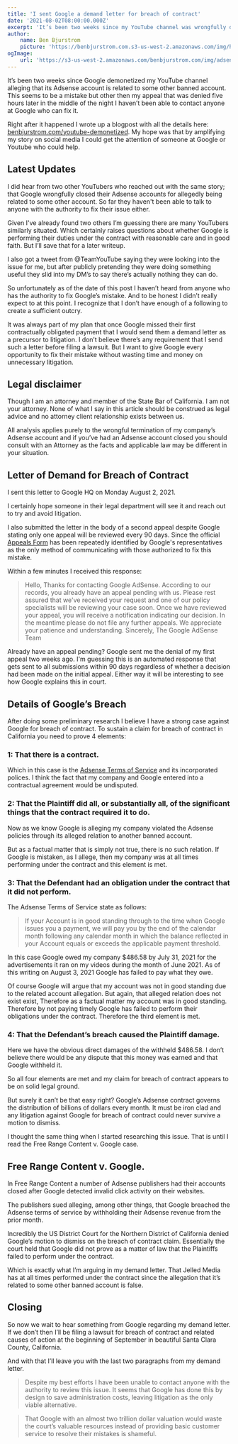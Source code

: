```yaml
---
title: 'I sent Google a demand letter for breach of contract'
date: '2021-08-02T08:00:00.000Z'
excerpt: 'It’s been two weeks since my YouTube channel was wrongfully demonetized. Despite my best efforts I haven’t been able to reach anyone who can fix Google’s mistake.'
author:
    name: Ben Bjurstrom
    picture: 'https://benbjurstrom.com.s3-us-west-2.amazonaws.com/img/headshot.jpg'
ogImage:
    url: 'https://s3-us-west-2.amazonaws.com/benbjurstrom.com/img/adsense/2021-08-02-demand-letter.png'
---
```


<YouTube url="https://www.youtube.com/embed/jmCeNh8eKhk" />

It’s been two weeks since Google demonetized my YouTube channel alleging that its Adsense account is related to some other banned account. This seems to be a mistake but other then my appeal that was denied five hours later in the middle of the night I haven’t been able to contact anyone at Google who can fix it. 

Right after it happened I wrote up a blogpost with all the details here: [benbjurstrom.com/youtube-demonetized](https://benbjurstrom.com/youtube-demonetized). My hope was that by amplifying my story on social media I could get the attention of someone at Google or Youtube who could help.

## Latest Updates
I did hear from two other YouTubers who reached out with the same story; that Google wrongfully closed their Adsense accounts for allegedly being related to some other account. So far they haven't been able to talk to anyone with the authority to fix their issue either.

Given I've already found two others I’m guessing there are many YouTubers similarly situated. Which certainly raises questions about whether Google is performing their duties under the contract with reasonable care and in good faith. But I’ll save that for a later writeup.

I also got a tweet from @TeamYouTube saying they were looking into the issue for me, but after publicly pretending they were doing something useful they slid into my DM’s to say there’s actually nothing they can do.

<Tweet tweetId="1418112582418722816"/>

So unfortunately as of the date of this post I haven’t heard from anyone who has the authority to fix Google’s mistake. And to be honest I didn’t really expect to at this point. I recognize that I don’t have enough of a following to create a sufficient outcry.

It was always part of my plan that once Google missed their first contractually obligated payment that I would send them a demand letter as a precursor to litigation. I don’t believe there’s any requirement that I send such a letter before filing a lawsuit. But I want to give Google every opportunity to fix their mistake without wasting time and money on unnecessary litigation.

## Legal disclaimer
Though I am an attorney and member of the State Bar of California. I am not your attorney. None of what I say in this article should be construed as legal advice and no attorney client relationship exists between us.

All analysis applies purely to the wrongful termination of my company’s Adsense account and if you’ve had an Adsense account closed you should consult with an Attorney as the facts and applicable law may be different in your situation.

## Letter of Demand for Breach of Contract

I sent this letter to Google HQ on Monday August 2, 2021.

<Pdf url="https://s3-us-west-2.amazonaws.com/benbjurstrom.com/img/adsense/2021-08-02-demand-letter.pdf" id="demandletter"/>

I certainly hope someone in their legal department will see it and reach out to try and avoid litigation. 

I also submitted the letter in the body of a second appeal despite Google stating only one appeal will be reviewed every 90 days. Since the official [Appeals Form](https://support.google.com/adsense/contact/policy_disabled_appeal) has been repeatedly identified by Google's representatives as the only method of communicating with those authorized to fix this mistake.

<ImageModal url="https://s3-us-west-2.amazonaws.com/benbjurstrom.com/img/adsense/2021-08-03-second-appeal.png" title="Second appeal"
subtitle="2021-08-03 11:46 AM PDT"/>

Within a few minutes I received this response:
> Hello, Thanks for contacting Google AdSense. According to our records, you already have an appeal pending with us. Please rest assured that we've received your request and one of our policy specialists will be reviewing your case soon. Once we have reviewed your appeal, you will receive a notification indicating our decision. In the meantime please do not file any further appeals. We appreciate your patience and understanding. Sincerely, The Google AdSense Team

<ImageModal url="https://s3-us-west-2.amazonaws.com/benbjurstrom.com/img/adsense/2021-08-03-second-appeal-response.png" title="Response to second appeal"
subtitle="2021-08-03 11:53 AM PDT"/>

Already have an appeal pending? Google sent me the denial of my first appeal two weeks ago. I'm guessing this is an automated response that gets sent to all submissions within 90 days regardless of whether a decision had been made on the initial appeal. Either way it will be interesting to see how Google explains this in court.

## Details of Google’s Breach
After doing some preliminary research I believe I have a strong case against Google for breach of contract. To sustain a claim for breach of contract in California you need to prove 4 elements:

### 1:  That there is a contract.

Which in this case is the [Adsense Terms of Service](https://www.google.com/adsense/new/localized-terms) and its incorporated polices. I think the fact that my company and Google entered into a contractual agreement would be undisputed.

### 2: That the Plaintiff did all, or substantially all, of the significant things that the contract required it to do.

Now as we know Google is alleging my company violated the Adsense policies through its alleged relation to another banned account.

But as a factual matter that is simply not true, there is no such relation.  If Google is mistaken, as I allege, then my company was at all times performing under the contract and this element is met.

### 3:  That the Defendant had an obligation under the contract that it did not perform.

The Adsense Terms of Service state as follows:

> If your Account is in good standing through to the time when Google issues you a payment, we will pay you by the end of the calendar month following any calendar month in which the balance reflected in your Account equals or exceeds the applicable payment threshold.

In this case Google owed my company $486.58 by July 31, 2021 for the advertisements it ran on my videos during the month of June 2021. As of this writing on August 3, 2021 Google has failed to pay what they owe.

Of course Google will argue that my account was not in good standing due to the related account allegation. But again, that alleged relation does not exist exist, Therefore as a factual matter my account was in good standing. Therefore by not paying timely Google has failed to perform their obligations under the contract. Therefore the third element is met.

### 4: That the Defendant’s breach caused the Plaintiff damage.

Here we have the obvious direct damages of the withheld $486.58. I don’t believe there would be any dispute that this money was earned and that Google withheld it.

So all four elements are met and my claim for breach of contract appears to be on solid legal ground.

But surely it can’t be that easy right? Google’s Adsense contract governs the distribution of billions of dollars every month. It must be iron clad and any litigation against Google for breach of contract could never survive a motion to dismiss.

I thought the same thing when I started researching this issue. That is until I read the Free Range Content v. Google case.

##  Free Range Content v. Google.
In Free Range Content a number of Adsense publishers had their accounts closed after Google detected invalid click activity on their websites.

The publishers sued alleging, among other things, that Google breached the Adsense terms of service by withholding their Adsense revenue from the prior month.

<Pdf url="https://cases.justia.com/federal/district-courts/california/candce/5:2014cv02329/277540/116/0.pdf?ts=1463217446" id="motion"/>


Incredibly the US District Court for the Northern District of California denied Google’s motion to dismiss on the breach of contract claim. Essentially the court held that Google did not prove as a matter of law that the Plaintiffs failed to perform under the contract.

Which is exactly what I’m arguing in my demand letter. That Jelled Media has at all times performed under the contract since the allegation that it’s related to some other banned account is false.

## Closing
So now we wait to hear something from Google regarding my demand letter. If we don’t then I’ll be filing a lawsuit for breach of contract and related causes of action at the beginning of September in beautiful Santa Clara County, California.

And with that I’ll leave you with the last two paragraphs from my demand letter.

> Despite my best efforts I have been unable to contact anyone with the authority to review this issue. It seems that Google has done this by design to save administration costs, leaving litigation as the only viable alternative.

> That Google with an almost two trillion dollar valuation would waste the court’s valuable resources instead of providing basic customer service to resolve their mistakes is shameful.
